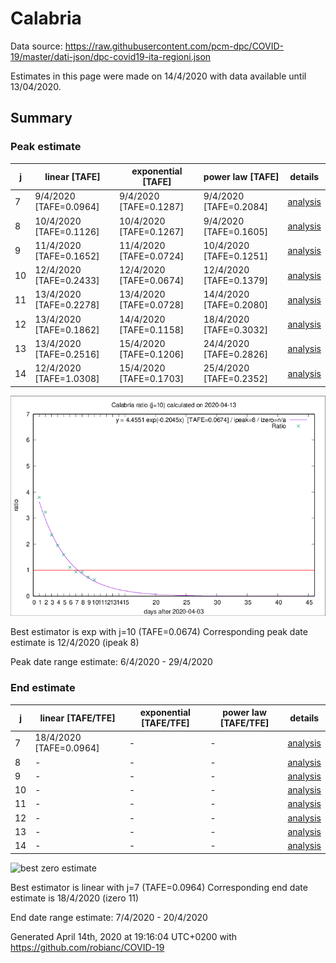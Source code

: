 # Calabria


Data source: https://raw.githubusercontent.com/pcm-dpc/COVID-19/master/dati-json/dpc-covid19-ita-regioni.json

Estimates in this page were made on 14/4/2020 with data available until 13/04/2020.


## Summary 

### Peak estimate 
|j|linear [TAFE]|exponential [TAFE]|power law [TAFE]|details|
|---|----|-----------|---------|-------|
|7|9/4/2020 [TAFE=0.0964]|9/4/2020 [TAFE=0.1287]|9/4/2020 [TAFE=0.2084]|[analysis](COVID-19_calabria_j7_2020-04-13.md)|
|8|10/4/2020 [TAFE=0.1126]|10/4/2020 [TAFE=0.1267]|9/4/2020 [TAFE=0.1605]|[analysis](COVID-19_calabria_j8_2020-04-13.md)|
|9|11/4/2020 [TAFE=0.1652]|11/4/2020 [TAFE=0.0724]|10/4/2020 [TAFE=0.1251]|[analysis](COVID-19_calabria_j9_2020-04-13.md)|
|10|12/4/2020 [TAFE=0.2433]|12/4/2020 [TAFE=0.0674]|12/4/2020 [TAFE=0.1379]|[analysis](COVID-19_calabria_j10_2020-04-13.md)|
|11|13/4/2020 [TAFE=0.2278]|13/4/2020 [TAFE=0.0728]|14/4/2020 [TAFE=0.2080]|[analysis](COVID-19_calabria_j11_2020-04-13.md)|
|12|13/4/2020 [TAFE=0.1862]|14/4/2020 [TAFE=0.1158]|18/4/2020 [TAFE=0.3032]|[analysis](COVID-19_calabria_j12_2020-04-13.md)|
|13|13/4/2020 [TAFE=0.2516]|15/4/2020 [TAFE=0.1206]|24/4/2020 [TAFE=0.2826]|[analysis](COVID-19_calabria_j13_2020-04-13.md)|
|14|12/4/2020 [TAFE=1.0308]|15/4/2020 [TAFE=0.1703]|25/4/2020 [TAFE=0.2352]|[analysis](COVID-19_calabria_j14_2020-04-13.md)|

![best peak estimate](COVID-19_calabria_j10_2020-04-13.png)

Best estimator is exp with j=10 (TAFE=0.0674)
Corresponding peak date estimate is 12/4/2020 (ipeak 8)


Peak date range estimate: 6/4/2020 - 29/4/2020

### End estimate 
|j|linear [TAFE/TFE]|exponential [TAFE/TFE]|power law [TAFE/TFE]|details|
|---|----|-----------|---------|-------|
|7|18/4/2020 [TAFE=0.0964]|-|-|[analysis](COVID-19_calabria_j7_2020-04-13.md)|
|8|-|-|-|[analysis](COVID-19_calabria_j8_2020-04-13.md)|
|9|-|-|-|[analysis](COVID-19_calabria_j9_2020-04-13.md)|
|10|-|-|-|[analysis](COVID-19_calabria_j10_2020-04-13.md)|
|11|-|-|-|[analysis](COVID-19_calabria_j11_2020-04-13.md)|
|12|-|-|-|[analysis](COVID-19_calabria_j12_2020-04-13.md)|
|13|-|-|-|[analysis](COVID-19_calabria_j13_2020-04-13.md)|
|14|-|-|-|[analysis](COVID-19_calabria_j14_2020-04-13.md)|

![best zero estimate](COVID-19_calabria_j7_2020-04-13.png)

Best estimator is linear with j=7 (TAFE=0.0964)
Corresponding end date estimate is 18/4/2020 (izero 11)


End date range estimate: 7/4/2020 - 20/4/2020

Generated April 14th, 2020 at 19:16:04 UTC+0200 with https://github.com/robianc/COVID-19
